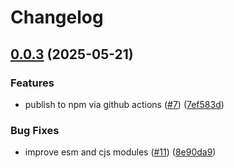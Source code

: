 # Changelog

## [0.0.3](https://github.com/open-meteo/typescript-omfiles/compare/file-format-wasm-v0.0.2...file-format-wasm-v0.0.3) (2025-05-21)


### Features

* publish to npm via github actions ([#7](https://github.com/open-meteo/typescript-omfiles/issues/7)) ([7ef583d](https://github.com/open-meteo/typescript-omfiles/commit/7ef583d700908b9a9c91638c912e9fa454c6751b))


### Bug Fixes

* improve esm and cjs modules ([#11](https://github.com/open-meteo/typescript-omfiles/issues/11)) ([8e90da9](https://github.com/open-meteo/typescript-omfiles/commit/8e90da9f4d8dcc1ecc2ddd37c3ac24b8b286e501))
